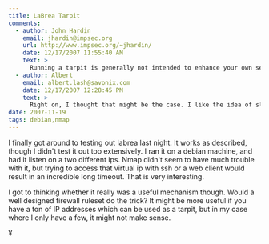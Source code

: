 ```yaml
---
title: LaBrea Tarpit
comments:
  - author: John Hardin
    email: jhardin@impsec.org
    url: http://www.impsec.org/~jhardin/
    date: 12/17/2007 11:55:40 AM
    text: >
      Running a tarpit is generally not intended to enhance your own security - firewalling does that as effectively as a tarpit, especially if you firewall a scanning host reactively.<br/><br/>There are two general reasons to run a tarpit:<br/><br/>(1) to help protect the Internet in general against vulnerability scanners - if the scanner is stuck in your tarpit, he isn't scanning your (possibly vulnerable) neighbor. If enough people do this, then auto-propagating worms are slowed enough for (hopefully) countermeasures and patches to be developed.<br/><br/>(2) to counterattack the attacker by starving his resources. This assumes the attacker has limited connection resources to work with.
  - author: Albert
    email: albert.lash@savonix.com
    date: 12/17/2007 12:28:45 PM
    text: >
      Right on, I thought that might be the case. I like the idea of slowing down knuckle heads.<br/><br/>PS - Congratulations to Ron Paul on his recent fundraising accomplishments. I'm very impressed! I run another website with a little info on the upcoming elections:<br/><br/><a href="http://www.2008-presidential-election.info/blog/" rel="nofollow">http://www.2008-presidential-election.info/blog/</a>
date: 2007-11-19
tags: debian,nmap
---
```


I finally got around to testing out labrea last night. It works as described, though I didn't test it out too extensively. I ran it on a debian machine, and had it listen on a two different ips. Nmap didn't seem to have much trouble with it, but trying to access that virtual ip with ssh or a web client would result in an incredible long timeout. That is very interesting.

I got to thinking whether it really was a useful mechanism though. Would a well designed firewall ruleset do the trick? It might be more useful if you have a ton of IP addresses which can be used as a tarpit, but in my case where I only have a few, it might not make sense.

¥

